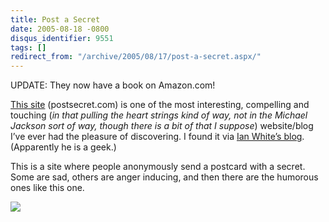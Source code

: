 ```yaml
---
title: Post a Secret
date: 2005-08-18 -0800
disqus_identifier: 9551
tags: []
redirect_from: "/archive/2005/08/17/post-a-secret.aspx/"
---
```


UPDATE: They now have a book on Amazon.com!

[This site](http://postsecret.blogspot.com/) (postsecret.com) is one of
the most interesting, compelling and touching (*in that pulling the
heart strings kind of way, not in the Michael Jackson sort of way,
though there is a bit of that I suppose*) website/blog I’ve ever had the
pleasure of discovering. I found it via [Ian White’s
blog](http://ianwhite.is-a-geek.net/ "Ian White's blog"). (Apparently he
is a geek.)

This is a site where people anonymously send a postcard with a secret.
Some are sad, others are anger inducing, and then there are the humorous
ones like this one.

![](https://haacked.com/images/SecretTicket.jpg)


